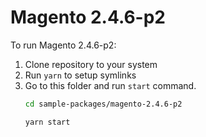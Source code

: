 # Magento 2.4.6-p2

To run Magento 2.4.6-p2:

1. Clone repository to your system
2. Run `yarn` to setup symlinks
3. Go to this folder and run `start` command.
    ```bash
    cd sample-packages/magento-2.4.6-p2

    yarn start
    ```